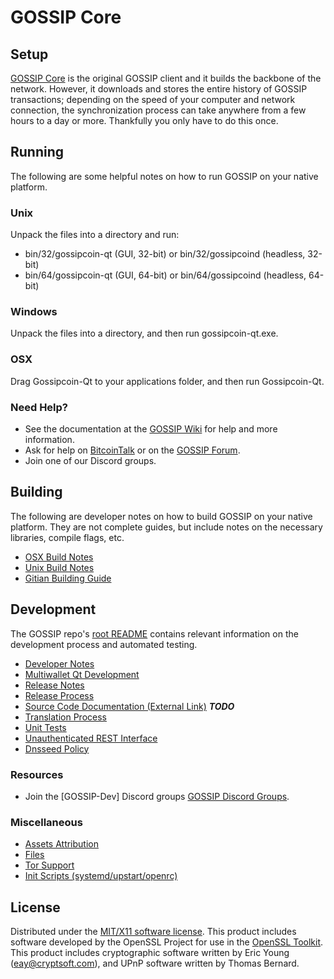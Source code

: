 GOSSIP Core
=====================

Setup
---------------------
[GOSSIP Core](https://gossipcoin.net) is the original GOSSIP client and it builds the backbone of the network. However, it downloads and stores the entire history of GOSSIP transactions; depending on the speed of your computer and network connection, the synchronization process can take anywhere from a few hours to a day or more. Thankfully you only have to do this once.

Running
---------------------
The following are some helpful notes on how to run GOSSIP on your native platform.

### Unix

Unpack the files into a directory and run:

- bin/32/gossipcoin-qt (GUI, 32-bit) or bin/32/gossipcoind (headless, 32-bit)
- bin/64/gossipcoin-qt (GUI, 64-bit) or bin/64/gossipcoind (headless, 64-bit)

### Windows

Unpack the files into a directory, and then run gossipcoin-qt.exe.

### OSX

Drag Gossipcoin-Qt to your applications folder, and then run Gossipcoin-Qt.

### Need Help?

* See the documentation at the [GOSSIP Wiki](https://gossipcoin.net/wiki)
for help and more information.
* Ask for help on [BitcoinTalk](https://bitcointalk.org/index.php) or on the [GOSSIP Forum](https://gossipcoin.net/forum).
* Join one of our Discord groups.

Building
---------------------
The following are developer notes on how to build GOSSIP on your native platform. They are not complete guides, but include notes on the necessary libraries, compile flags, etc.

- [OSX Build Notes](build-osx.md)
- [Unix Build Notes](build-unix.md)
- [Gitian Building Guide](gitian-building.md)

Development
---------------------
The GOSSIP repo's [root README](https://github.com/g0ssipcoin/GossipCoinCore/blob/master/README.md) contains relevant information on the development process and automated testing.

- [Developer Notes](developer-notes.md)
- [Multiwallet Qt Development](multiwallet-qt.md)
- [Release Notes](release-notes.md)
- [Release Process](release-process.md)
- [Source Code Documentation (External Link)](https://dev.visucore.com/bitcoin/doxygen/) ***TODO***
- [Translation Process](translation_process.md)
- [Unit Tests](unit-tests.md)
- [Unauthenticated REST Interface](REST-interface.md)
- [Dnsseed Policy](dnsseed-policy.md)

### Resources

* Join the [GOSSIP-Dev] Discord groups [GOSSIP Discord Groups](https://discord.gg/kXznWHv).

### Miscellaneous
- [Assets Attribution](assets-attribution.md)
- [Files](files.md)
- [Tor Support](tor.md)
- [Init Scripts (systemd/upstart/openrc)](init.md)

License
---------------------
Distributed under the [MIT/X11 software license](http://www.opensource.org/licenses/mit-license.php).
This product includes software developed by the OpenSSL Project for use in the [OpenSSL Toolkit](https://www.openssl.org/). This product includes
cryptographic software written by Eric Young ([eay@cryptsoft.com](mailto:eay@cryptsoft.com)), and UPnP software written by Thomas Bernard.
